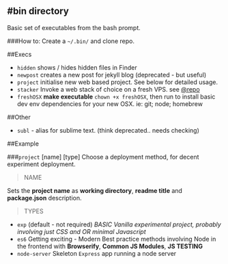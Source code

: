 #bin directory
---
Basic set of executables from the bash prompt.

###How to:
Create a `~/.bin/` and clone repo.

##Execs

* `hidden` shows / hides hidden files in Finder
* `newpost` creates a new post for jekyll blog (deprecated - but useful)
* `project` initialise new web based project. See below for detailed usage.
* `stacker` Invoke a web stack of choice on a fresh VPS. see [@repo](https://github.com/vonKristoff/stacks)
* `freshOSX` __make executable__ `chown +x freshOSX`, then run to install basic dev env dependencies for your new OSX. ie: git; node; homebrew

##Other
* `subl` - alias for sublime text. (think deprecated.. needs checking)

##Example

###`project` [name] [type]
Choose a deployment method, for decent experiment deployment.

>NAME  

Sets the **project name** as **working directory**, **readme title** and **package.json** description.

>TYPES

* `exp` (default - not required) *BASIC Vanilla experimental project, probably involving just CSS and OR minimal Javascript*
* `es6` Getting exciting - Modern Best practice methods involving Node in the frontend with **Browserify**, **Common JS Modules**, **JS TESTING**
* `node-server` Skeleton `Express` app running a node server 